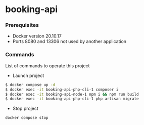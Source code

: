 # booking-api

### Prerequisites
* Docker version 20.10.17
* Ports 8080 and 13306 not used by another application

### Commands

List of commands to operate this project
* Launch project
```sh
$ docker compose up -d
$ docker exec -it booking-api-php-cli-1 composer i
$ docker exec -it booking-api-node-1 npm i && npm run build
$ docker exec -it booking-api-php-cli-1 php artisan migrate
```
* Stop project
```sh
docker compose stop
```
